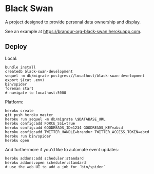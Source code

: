 Black Swan
==========

A project designed to provide personal data ownership and display.

See an example at https://brandur-org-black-swan.herokuapp.com.

## Deploy

Local:

```
bundle install
createdb black-swan-development
sequel -m db/migrate postgres://localhost/black-swan-development
export $(cat .env)
bin/spider
foreman start
# navigate to localhost:5000
```

Platform:

```
heroku create
git push heroku master
heroku run sequel -m db/migrate \$DATABASE_URL
heroku config:add FORCE_SSL=true
heroku config:add GOODREADS_ID=1234 GOODREADS_KEY=abcd
heroku config:add TWITTER_HANDLE=brandur TWITTER_ACCESS_TOKEN=abcd
heroku run bin/spider
heroku open
```

And furthermore if you'd like to automate event updates:

```
heroku addons:add scheduler:standard
heroku addons:open scheduler:standard
# use the web UI to add a job for `bin/spider`
```
